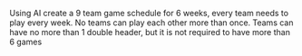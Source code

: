 Using AI create a 9 team game schedule for 6 weeks, every team needs to play every week. No teams can play each other more than once. Teams can have no more than 1 double header, but it is not required to have more than 6 games
